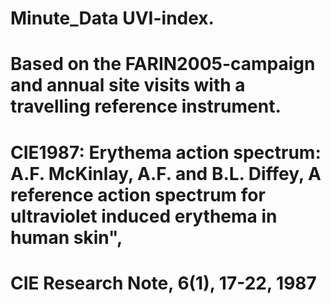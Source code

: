 # Minute_Data UVI-index.
# Based on the FARIN2005-campaign and annual site visits with a travelling reference instrument.
# CIE1987: Erythema action spectrum: A.F. McKinlay, A.F. and B.L. Diffey, A reference action spectrum for ultraviolet induced erythema in human skin", 
# CIE Research Note, 6(1), 17-22, 1987


